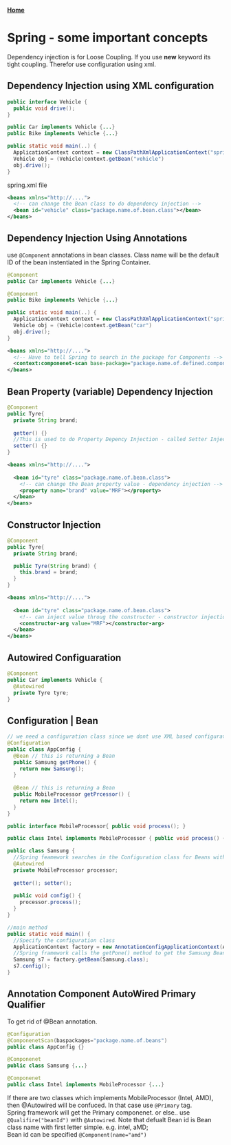 **[Home](../../index.md)**  
# Spring - some important concepts

Dependency injection is for Loose Coupling. If you use **new** keyword its tight coupling. Therefor use configuration using xml.
## Dependency Injection using XML configuration 
```java
public interface Vehicle {
  public void drive();
}

public Car implements Vehicle {...}
public Bike implements Vehicle {...}

public static void main(..) {
  ApplicationContext context = new ClassPathXmlApplicationContext("spring.xml");
  Vehicle obj = (Vehicle)context.getBean("vehicle")
  obj.drive();
}
```
spring.xml file
```xml
<beans xmlns="http://....">
  <!-- can change the Bean class to do dependency injection -->
  <bean id="vehicle" class="package.name.of.bean.class"></bean>
</beans>
```

## Dependency Injection Using Annotations
use ```@Component``` annotations in bean classes. Class name will be the default ID of the bean instentiated in the Spring Container.

```java
@Component
public Car implements Vehicle {...}

@Component
public Bike implements Vehicle {...}

public static void main(..) {
  ApplicationContext context = new ClassPathXmlApplicationContext("spring.xml");
  Vehicle obj = (Vehicle)context.getBean("car")
  obj.drive();
}
```
```xml
<beans xmlns="http://....">
  <!-- Have to tell Spring to search in the package for Components -->
  <context:componenet-scan base-package="package.name.of.defined.components"></context:component-scan>
</beans>
```

## Bean Property (variable) Dependency Injection
```java
@Component
public Tyre{
  private String brand;
   
  getter() {}
  //This is used to do Property Depency Injection - called Setter Injection
  setter() {}
}
```
```xml
<beans xmlns="http://....">
  
  <bean id="tyre" class="package.name.of.bean.class">
    <!-- can change the Bean property value - dependency injection -->
    <property name="brand" value="MRF"></property>
  </bean>
</beans>
```

## Constructor Injection
```java
@Component
public Tyre{
  private String brand;

  public Tyre(String brand) {
    this.brand = brand;
  }
}
```
```xml
<beans xmlns="http://....">
  
  <bean id="tyre" class="package.name.of.bean.class">
    <!-- can inject value throug the constructor - constructor injection-->
    <constructor-arg value="MRF"></constructor-arg>
  </bean>
</beans>
```

## Autowired Configuaration

```java
@Component
public Car implements Vehicle {
  @Autowired
  private Tyre tyre;
}
```

## Configuration | Bean

```java
// we need a configuration class since we dont use XML based configuration. Configuration is done in the class.
@Configuration
public class AppConfig {
  @Bean // this is returning a Bean
  public Samsung getPhone() {
    return new Samsung();
  }  
  
  @Bean // this is returning a Bean
  public MobileProcessor getPrcessor() {
    return new Intel();
  } 
}

public interface MobileProcessor{ public void process(); } 

public class Intel implements MobileProcessor { public void process() { ....} }

public class Samsung {
  //Spring feamework searches in the Configuration class for Beans with required types.
  @Autowired
  private MobileProcessor processor;
  
  getter(); setter();
  
  public void config() {
    processor.process();
  }
}

//main method
public static void main() {
  //Specify the configuration class
  ApplicationContext factory = new AnnotationConfigApplicationContext(AppConfig.class);
  //Spring framework calls the getPone() method to get the Samsung Bean.
  Samsung s7 = factory.getBean(Samsung.class);
  s7.config();
}
```

## Annotation Component AutoWired Primary Qualifier
To get rid of @Bean annotation.
```java
@Configuration
@ComponenetScan(baspackages="package.name.of.beans")
public class AppConfig {}

@Componenet
public class Samsung {...}

@Componenet
public class Intel implements MobileProcessor {...}
```

If there are two classes which implements MobileProcessor (Intel, AMD), then @Autowired will be confuced. In that case use ```@Primary``` tag.  
Spring framework will get the Primary componenet. or else..
use ```@Qualifire("beanId")``` with ```@Autowired```. Note that defualt Bean id is Bean class name with first letter simple. e.g. intel, aMD;  
Bean id can be specified ```@Component(name="amd")```

